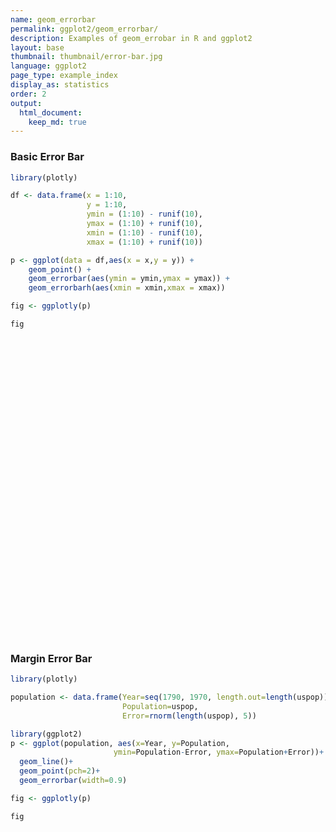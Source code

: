 ```yaml
---
name: geom_errorbar
permalink: ggplot2/geom_errorbar/
description: Examples of geom_errobar in R and ggplot2
layout: base
thumbnail: thumbnail/error-bar.jpg
language: ggplot2
page_type: example_index
display_as: statistics
order: 2
output:
  html_document:
    keep_md: true
---
```



### Basic Error Bar


```r
library(plotly)

df <- data.frame(x = 1:10,
                 y = 1:10,
                 ymin = (1:10) - runif(10),
                 ymax = (1:10) + runif(10),
                 xmin = (1:10) - runif(10),
                 xmax = (1:10) + runif(10))

p <- ggplot(data = df,aes(x = x,y = y)) + 
    geom_point() + 
    geom_errorbar(aes(ymin = ymin,ymax = ymax)) + 
    geom_errorbarh(aes(xmin = xmin,xmax = xmax))

fig <- ggplotly(p)

fig
```

<div id="htmlwidget-540ecfe1de675eeb71d3" style="width:672px;height:480px;" class="plotly html-widget"></div>
<script type="application/json" data-for="htmlwidget-540ecfe1de675eeb71d3">{"x":{"data":[{"x":[1,2,3,4,5,6,7,8,9,10],"y":[1,2,3,4,5,6,7,8,9,10],"text":["x:  1<br />y:  1","x:  2<br />y:  2","x:  3<br />y:  3","x:  4<br />y:  4","x:  5<br />y:  5","x:  6<br />y:  6","x:  7<br />y:  7","x:  8<br />y:  8","x:  9<br />y:  9","x: 10<br />y: 10"],"type":"scatter","mode":"markers","marker":{"autocolorscale":false,"color":"rgba(0,0,0,1)","opacity":1,"size":5.66929133858268,"symbol":"circle","line":{"width":1.88976377952756,"color":"rgba(0,0,0,1)"}},"hoveron":"points","showlegend":false,"xaxis":"x","yaxis":"y","hoverinfo":"text","frame":null},{"x":[1,2,3,4,5,6,7,8,9,10],"y":[1,2,3,4,5,6,7,8,9,10],"text":["ymin: 0.6116539<br />ymax:  1.053947<br />x:  1<br />y:  1","ymin: 1.5055422<br />ymax:  2.544663<br />x:  2<br />y:  2","ymin: 2.8530447<br />ymax:  3.804858<br />x:  3<br />y:  3","ymin: 3.4956579<br />ymax:  4.920753<br />x:  4<br />y:  4","ymin: 4.2760266<br />ymax:  5.717959<br />x:  5<br />y:  5","ymin: 5.1798925<br />ymax:  6.431236<br />x:  6<br />y:  6","ymin: 6.0976005<br />ymax:  7.084229<br />x:  7<br />y:  7","ymin: 7.4782371<br />ymax:  8.315835<br />x:  8<br />y:  8","ymin: 8.3878990<br />ymax:  9.954869<br />x:  9<br />y:  9","ymin: 9.7031906<br />ymax: 10.302424<br />x: 10<br />y: 10"],"type":"scatter","mode":"lines","opacity":1,"line":{"color":"transparent"},"error_y":{"array":[0.0539466838818043,0.544662841130048,0.804857679875568,0.920753149781376,0.717959109693766,0.43123590038158,0.0842286972329021,0.315835005836561,0.954868671484292,0.30242396495305],"arrayminus":[0.38834609487094,0.494457816937938,0.146955264732242,0.5043421452865,0.723973375745118,0.82010747003369,0.902399536687881,0.52176285837777,0.612100961152464,0.296809441410005],"type":"data","width":17.3953213740176,"symmetric":false,"color":"rgba(0,0,0,1)"},"showlegend":false,"xaxis":"x","yaxis":"y","hoverinfo":"text","frame":null},{"x":[1,2,3,4,5,6,7,8,9,10],"y":[1,2,3,4,5,6,7,8,9,10],"text":["xmin: 0.05316198<br />xmax:  1.781817<br />x:  1<br />y:  1","xmin: 1.53314830<br />xmax:  2.376266<br />x:  2<br />y:  2","xmin: 2.07215406<br />xmax:  3.698583<br />x:  3<br />y:  3","xmin: 3.42367178<br />xmax:  4.121407<br />x:  4<br />y:  4","xmin: 4.95843958<br />xmax:  5.962287<br />x:  5<br />y:  5","xmin: 5.97358301<br />xmax:  6.452117<br />x:  6<br />y:  6","xmin: 6.49480773<br />xmax:  7.684688<br />x:  7<br />y:  7","xmin: 7.22654166<br />xmax:  8.479418<br />x:  8<br />y:  8","xmin: 8.47986936<br />xmax:  9.604872<br />x:  9<br />y:  9","xmin: 9.92900395<br />xmax: 10.588910<br />x: 10<br />y: 10"],"type":"scatter","mode":"lines","opacity":1,"line":{"color":"transparent"},"error_x":{"array":[0.781817390816286,0.37626557610929,0.6985829686746,0.121407031314448,0.962287065805867,0.452116989064962,0.684688462177292,0.479418354807422,0.604872271651402,0.588910259772092],"arrayminus":[0.946838021744043,0.466851699398831,0.927845943951979,0.576328221475706,0.0415604228619486,0.0264169906731695,0.505192274227738,0.773458344861865,0.520130635239184,0.0709960523527116],"type":"data","width":13.2231404958678,"symmetric":false,"color":"rgba(0,0,0,1)"},"showlegend":false,"xaxis":"x","yaxis":"y","hoverinfo":"text","frame":null}],"layout":{"margin":{"t":26.2283105022831,"r":7.30593607305936,"b":40.1826484018265,"l":48.9497716894977},"plot_bgcolor":"rgba(235,235,235,1)","paper_bgcolor":"rgba(255,255,255,1)","font":{"color":"rgba(0,0,0,1)","family":"","size":14.6118721461187},"xaxis":{"domain":[0,1],"automargin":true,"type":"linear","autorange":false,"range":[-0.473625435819849,11.1156976738479],"tickmode":"array","ticktext":["0.0","2.5","5.0","7.5","10.0"],"tickvals":[-5.55111512312578e-17,2.5,5,7.5,10],"categoryorder":"array","categoryarray":["0.0","2.5","5.0","7.5","10.0"],"nticks":null,"ticks":"outside","tickcolor":"rgba(51,51,51,1)","ticklen":3.65296803652968,"tickwidth":0.66417600664176,"showticklabels":true,"tickfont":{"color":"rgba(77,77,77,1)","family":"","size":11.689497716895},"tickangle":-0,"showline":false,"linecolor":null,"linewidth":0,"showgrid":true,"gridcolor":"rgba(255,255,255,1)","gridwidth":0.66417600664176,"zeroline":false,"anchor":"y","title":{"text":"x","font":{"color":"rgba(0,0,0,1)","family":"","size":14.6118721461187}},"hoverformat":".2f"},"yaxis":{"domain":[0,1],"automargin":true,"type":"linear","autorange":false,"range":[0.0550000000000001,10.945],"tickmode":"array","ticktext":["2.5","5.0","7.5","10.0"],"tickvals":[2.5,5,7.5,10],"categoryorder":"array","categoryarray":["2.5","5.0","7.5","10.0"],"nticks":null,"ticks":"outside","tickcolor":"rgba(51,51,51,1)","ticklen":3.65296803652968,"tickwidth":0.66417600664176,"showticklabels":true,"tickfont":{"color":"rgba(77,77,77,1)","family":"","size":11.689497716895},"tickangle":-0,"showline":false,"linecolor":null,"linewidth":0,"showgrid":true,"gridcolor":"rgba(255,255,255,1)","gridwidth":0.66417600664176,"zeroline":false,"anchor":"x","title":{"text":"y","font":{"color":"rgba(0,0,0,1)","family":"","size":14.6118721461187}},"hoverformat":".2f"},"shapes":[{"type":"rect","fillcolor":null,"line":{"color":null,"width":0,"linetype":[]},"yref":"paper","xref":"paper","x0":0,"x1":1,"y0":0,"y1":1}],"showlegend":false,"legend":{"bgcolor":"rgba(255,255,255,1)","bordercolor":"transparent","borderwidth":1.88976377952756,"font":{"color":"rgba(0,0,0,1)","family":"","size":11.689497716895}},"hovermode":"closest","barmode":"relative"},"config":{"doubleClick":"reset","showSendToCloud":false},"source":"A","attrs":{"3a5d6a2bed1e":{"x":{},"y":{},"type":"scatter"},"3a5d64ed36ff":{"ymin":{},"ymax":{},"x":{},"y":{}},"3a5d3bb391f3":{"xmin":{},"xmax":{},"x":{},"y":{}}},"cur_data":"3a5d6a2bed1e","visdat":{"3a5d6a2bed1e":["function (y) ","x"],"3a5d64ed36ff":["function (y) ","x"],"3a5d3bb391f3":["function (y) ","x"]},"highlight":{"on":"plotly_click","persistent":false,"dynamic":false,"selectize":false,"opacityDim":0.2,"selected":{"opacity":1},"debounce":0},"shinyEvents":["plotly_hover","plotly_click","plotly_selected","plotly_relayout","plotly_brushed","plotly_brushing","plotly_clickannotation","plotly_doubleclick","plotly_deselect","plotly_afterplot","plotly_sunburstclick"],"base_url":"https://plot.ly"},"evals":[],"jsHooks":[]}</script>

### Margin Error Bar


```r
library(plotly)

population <- data.frame(Year=seq(1790, 1970, length.out=length(uspop)), 
                         Population=uspop, 
                         Error=rnorm(length(uspop), 5))

library(ggplot2)
p <- ggplot(population, aes(x=Year, y=Population, 
                       ymin=Population-Error, ymax=Population+Error))+
  geom_line()+
  geom_point(pch=2)+
  geom_errorbar(width=0.9)

fig <- ggplotly(p)

fig
```

<div id="htmlwidget-1f8c0fd4fed623d38d90" style="width:672px;height:480px;" class="plotly html-widget"></div>
<script type="application/json" data-for="htmlwidget-1f8c0fd4fed623d38d90">{"x":{"data":[{"x":[1790,1800,1810,1820,1830,1840,1850,1860,1870,1880,1890,1900,1910,1920,1930,1940,1950,1960,1970],"y":[3.93,5.31,7.24,9.64,12.9,17.1,23.2,31.4,39.8,50.2,62.9,76,92,105.7,122.8,131.7,151.3,179.3,203.2],"text":["Year: 1790<br />Population:   3.93<br />Population - Error:   0.3389745<br />Population + Error:   7.521025","Year: 1800<br />Population:   5.31<br />Population - Error:  -0.3257810<br />Population + Error:  10.945781","Year: 1810<br />Population:   7.24<br />Population - Error:   2.4886171<br />Population + Error:  11.991383","Year: 1820<br />Population:   9.64<br />Population - Error:   4.0332323<br />Population + Error:  15.246768","Year: 1830<br />Population:  12.90<br />Population - Error:   8.0926777<br />Population + Error:  17.707322","Year: 1840<br />Population:  17.10<br />Population - Error:  12.0302125<br />Population + Error:  22.169788","Year: 1850<br />Population:  23.20<br />Population - Error:  18.0420882<br />Population + Error:  28.357912","Year: 1860<br />Population:  31.40<br />Population - Error:  26.1929753<br />Population + Error:  36.607025","Year: 1870<br />Population:  39.80<br />Population - Error:  35.2328360<br />Population + Error:  44.367164","Year: 1880<br />Population:  50.20<br />Population - Error:  44.3478540<br />Population + Error:  56.052146","Year: 1890<br />Population:  62.90<br />Population - Error:  57.8327906<br />Population + Error:  67.967209","Year: 1900<br />Population:  76.00<br />Population - Error:  69.7509582<br />Population + Error:  82.249042","Year: 1910<br />Population:  92.00<br />Population - Error:  87.6492979<br />Population + Error:  96.350702","Year: 1920<br />Population: 105.70<br />Population - Error: 101.4524761<br />Population + Error: 109.947524","Year: 1930<br />Population: 122.80<br />Population - Error: 118.7099015<br />Population + Error: 126.890099","Year: 1940<br />Population: 131.70<br />Population - Error: 124.4011997<br />Population + Error: 138.998800","Year: 1950<br />Population: 151.30<br />Population - Error: 144.9000515<br />Population + Error: 157.699949","Year: 1960<br />Population: 179.30<br />Population - Error: 174.6724371<br />Population + Error: 183.927563","Year: 1970<br />Population: 203.20<br />Population - Error: 199.7152207<br />Population + Error: 206.684779"],"type":"scatter","mode":"lines+markers","line":{"width":1.88976377952756,"color":"transparent","dash":"solid"},"hoveron":"points","showlegend":false,"xaxis":"x","yaxis":"y","hoverinfo":"text","marker":{"autocolorscale":false,"color":"rgba(0,0,0,1)","opacity":1,"size":5.66929133858268,"symbol":"triangle-up-open","line":{"width":1.88976377952756,"color":"rgba(0,0,0,1)"}},"opacity":1,"error_y":{"array":[3.59102545511875,5.63578100009834,4.75138290757053,5.60676772154963,4.80732232425913,5.0697875464537,5.15791181737629,5.20702467379173,4.56716401637921,5.85214601566422,5.06720935174591,6.24904178178535,4.35070212445433,4.24752393974705,4.09009851998368,7.29880027437272,6.39994854489069,4.62756288981728,3.48477925344287],"arrayminus":[3.59102545511875,5.63578100009834,4.75138290757053,5.60676772154963,4.80732232425913,5.0697875464537,5.15791181737629,5.20702467379173,4.56716401637921,5.85214601566422,5.0672093517459,6.24904178178535,4.35070212445433,4.24752393974705,4.09009851998368,7.29880027437272,6.39994854489069,4.62756288981728,3.48477925344287],"type":"data","width":1.01311623699693,"symmetric":false,"color":"rgba(0,0,0,1)"},"frame":null}],"layout":{"margin":{"t":26.2283105022831,"r":7.30593607305936,"b":40.1826484018265,"l":43.1050228310502},"plot_bgcolor":"rgba(235,235,235,1)","paper_bgcolor":"rgba(255,255,255,1)","font":{"color":"rgba(0,0,0,1)","family":"","size":14.6118721461187},"xaxis":{"domain":[0,1],"automargin":true,"type":"linear","autorange":false,"range":[1780.505,1979.495],"tickmode":"array","ticktext":["1800","1850","1900","1950"],"tickvals":[1800,1850,1900,1950],"categoryorder":"array","categoryarray":["1800","1850","1900","1950"],"nticks":null,"ticks":"outside","tickcolor":"rgba(51,51,51,1)","ticklen":3.65296803652968,"tickwidth":0.66417600664176,"showticklabels":true,"tickfont":{"color":"rgba(77,77,77,1)","family":"","size":11.689497716895},"tickangle":-0,"showline":false,"linecolor":null,"linewidth":0,"showgrid":true,"gridcolor":"rgba(255,255,255,1)","gridwidth":0.66417600664176,"zeroline":false,"anchor":"y","title":{"text":"Year","font":{"color":"rgba(0,0,0,1)","family":"","size":14.6118721461187}},"hoverformat":".2f"},"yaxis":{"domain":[0,1],"automargin":true,"type":"linear","autorange":false,"range":[-10.6763090127754,217.03530726612],"tickmode":"array","ticktext":["0","50","100","150","200"],"tickvals":[0,50,100,150,200],"categoryorder":"array","categoryarray":["0","50","100","150","200"],"nticks":null,"ticks":"outside","tickcolor":"rgba(51,51,51,1)","ticklen":3.65296803652968,"tickwidth":0.66417600664176,"showticklabels":true,"tickfont":{"color":"rgba(77,77,77,1)","family":"","size":11.689497716895},"tickangle":-0,"showline":false,"linecolor":null,"linewidth":0,"showgrid":true,"gridcolor":"rgba(255,255,255,1)","gridwidth":0.66417600664176,"zeroline":false,"anchor":"x","title":{"text":"Population","font":{"color":"rgba(0,0,0,1)","family":"","size":14.6118721461187}},"hoverformat":".2f"},"shapes":[{"type":"rect","fillcolor":null,"line":{"color":null,"width":0,"linetype":[]},"yref":"paper","xref":"paper","x0":0,"x1":1,"y0":0,"y1":1}],"showlegend":false,"legend":{"bgcolor":"rgba(255,255,255,1)","bordercolor":"transparent","borderwidth":1.88976377952756,"font":{"color":"rgba(0,0,0,1)","family":"","size":11.689497716895}},"hovermode":"closest","barmode":"relative"},"config":{"doubleClick":"reset","showSendToCloud":false},"source":"A","attrs":{"3a5d5d495fda":{"x":{},"y":{},"ymin":{},"ymax":{},"type":"scatter"},"3a5d313d0f17":{"x":{},"y":{},"ymin":{},"ymax":{}},"3a5d716e58fe":{"x":{},"y":{},"ymin":{},"ymax":{}}},"cur_data":"3a5d5d495fda","visdat":{"3a5d5d495fda":["function (y) ","x"],"3a5d313d0f17":["function (y) ","x"],"3a5d716e58fe":["function (y) ","x"]},"highlight":{"on":"plotly_click","persistent":false,"dynamic":false,"selectize":false,"opacityDim":0.2,"selected":{"opacity":1},"debounce":0},"shinyEvents":["plotly_hover","plotly_click","plotly_selected","plotly_relayout","plotly_brushed","plotly_brushing","plotly_clickannotation","plotly_doubleclick","plotly_deselect","plotly_afterplot","plotly_sunburstclick"],"base_url":"https://plot.ly"},"evals":[],"jsHooks":[]}</script>
